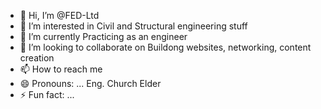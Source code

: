 - 👋 Hi, I’m @FED-Ltd
- 👀 I’m interested in Civil and Structural engineering stuff
- 🌱 I’m currently Practicing as an engineer
- 💞️ I’m looking to collaborate on Buildong websites, networking, content creation
- 📫 How to reach me 
- 😄 Pronouns: ... Eng. Church Elder
- ⚡ Fun fact: ...

<!---
FED-Ltd/FED-Ltd is a ✨ special ✨ repository because its `README.md` (this file) appears on your GitHub profile.
You can click the Preview link to take a look at your changes.
--->
